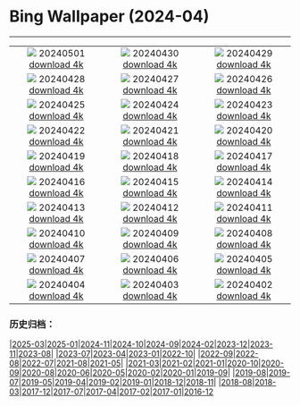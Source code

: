 # Bing Wallpaper (2024-04)
**************
| | | |
| :----: | :----: | :----: |
| ![](https://www.bing.com/th?id=OHR.CheetahRain_EN-CA1487637998_1920x1080.jpg) 20240501 [download 4k](https://www.bing.com/th?id=OHR.CheetahRain_EN-CA1487637998_UHD.jpg) | ![](https://www.bing.com/th?id=OHR.TulouFujian_EN-CA1163338390_1920x1080.jpg) 20240430 [download 4k](https://www.bing.com/th?id=OHR.TulouFujian_EN-CA1163338390_UHD.jpg) | ![](https://www.bing.com/th?id=OHR.GuadalupeTexas_EN-CA8167364190_1920x1080.jpg) 20240429 [download 4k](https://www.bing.com/th?id=OHR.GuadalupeTexas_EN-CA8167364190_UHD.jpg) |
| ![](https://www.bing.com/th?id=OHR.LeucisticHummingbird_EN-CA9003598564_1920x1080.jpg) 20240428 [download 4k](https://www.bing.com/th?id=OHR.LeucisticHummingbird_EN-CA9003598564_UHD.jpg) | ![](https://www.bing.com/th?id=OHR.ValDiFunes_EN-CA4828083931_1920x1080.jpg) 20240427 [download 4k](https://www.bing.com/th?id=OHR.ValDiFunes_EN-CA4828083931_UHD.jpg) | ![](https://www.bing.com/th?id=OHR.PenguinDirections_EN-CA6223375339_1920x1080.jpg) 20240426 [download 4k](https://www.bing.com/th?id=OHR.PenguinDirections_EN-CA6223375339_UHD.jpg) |
| ![](https://www.bing.com/th?id=OHR.TrilliumOntario_EN-CA6497010654_1920x1080.jpg) 20240425 [download 4k](https://www.bing.com/th?id=OHR.TrilliumOntario_EN-CA6497010654_UHD.jpg) | ![](https://www.bing.com/th?id=OHR.TrinityDublin_EN-CA0477262723_1920x1080.jpg) 20240424 [download 4k](https://www.bing.com/th?id=OHR.TrinityDublin_EN-CA0477262723_UHD.jpg) | ![](https://www.bing.com/th?id=OHR.EarthDayTurtle_EN-CA2152023096_1920x1080.jpg) 20240423 [download 4k](https://www.bing.com/th?id=OHR.EarthDayTurtle_EN-CA2152023096_UHD.jpg) |
| ![](https://www.bing.com/th?id=OHR.CadesCove_EN-CA1410633031_1920x1080.jpg) 20240422 [download 4k](https://www.bing.com/th?id=OHR.CadesCove_EN-CA1410633031_UHD.jpg) | ![](https://www.bing.com/th?id=OHR.YellowstoneGeyser_EN-CA9905041975_1920x1080.jpg) 20240421 [download 4k](https://www.bing.com/th?id=OHR.YellowstoneGeyser_EN-CA9905041975_UHD.jpg) | ![](https://www.bing.com/th?id=OHR.OrkneyStones_EN-CA6136487173_1920x1080.jpg) 20240420 [download 4k](https://www.bing.com/th?id=OHR.OrkneyStones_EN-CA6136487173_UHD.jpg) |
| ![](https://www.bing.com/th?id=OHR.AvilaSpain_EN-CA7098844997_1920x1080.jpg) 20240419 [download 4k](https://www.bing.com/th?id=OHR.AvilaSpain_EN-CA7098844997_UHD.jpg) | ![](https://www.bing.com/th?id=OHR.SpringCub_EN-CA6557081564_1920x1080.jpg) 20240418 [download 4k](https://www.bing.com/th?id=OHR.SpringCub_EN-CA6557081564_UHD.jpg) | ![](https://www.bing.com/th?id=OHR.UnionSquareNYC_EN-CA5985691917_1920x1080.jpg) 20240417 [download 4k](https://www.bing.com/th?id=OHR.UnionSquareNYC_EN-CA5985691917_UHD.jpg) |
| ![](https://www.bing.com/th?id=OHR.RedBallBelgium_EN-CA5507673869_1920x1080.jpg) 20240416 [download 4k](https://www.bing.com/th?id=OHR.RedBallBelgium_EN-CA5507673869_UHD.jpg) | ![](https://www.bing.com/th?id=OHR.BowlingBallCali_EN-CA4907440607_1920x1080.jpg) 20240415 [download 4k](https://www.bing.com/th?id=OHR.BowlingBallCali_EN-CA4907440607_UHD.jpg) | ![](https://www.bing.com/th?id=OHR.SakuraDaysJapanFair_EN-CA3687472576_1920x1080.jpg) 20240414 [download 4k](https://www.bing.com/th?id=OHR.SakuraDaysJapanFair_EN-CA3687472576_UHD.jpg) |
| ![](https://www.bing.com/th?id=OHR.SunsetArchesNP_EN-CA3137398130_1920x1080.jpg) 20240413 [download 4k](https://www.bing.com/th?id=OHR.SunsetArchesNP_EN-CA3137398130_UHD.jpg) | ![](https://www.bing.com/th?id=OHR.DragonWaterfall_EN-CA2526860272_1920x1080.jpg) 20240412 [download 4k](https://www.bing.com/th?id=OHR.DragonWaterfall_EN-CA2526860272_UHD.jpg) | ![](https://www.bing.com/th?id=OHR.OwlSiblings_EN-CA1132160372_1920x1080.jpg) 20240411 [download 4k](https://www.bing.com/th?id=OHR.OwlSiblings_EN-CA1132160372_UHD.jpg) |
| ![](https://www.bing.com/th?id=OHR.WhistlerWSSF_EN-CA2290953999_1920x1080.jpg) 20240410 [download 4k](https://www.bing.com/th?id=OHR.WhistlerWSSF_EN-CA2290953999_UHD.jpg) | ![](https://www.bing.com/th?id=OHR.SolarEclipseOregon_EN-CA9605067136_1920x1080.jpg) 20240409 [download 4k](https://www.bing.com/th?id=OHR.SolarEclipseOregon_EN-CA9605067136_UHD.jpg) | ![](https://www.bing.com/th?id=OHR.BeaverDenali_EN-CA6851108390_1920x1080.jpg) 20240408 [download 4k](https://www.bing.com/th?id=OHR.BeaverDenali_EN-CA6851108390_UHD.jpg) |
| ![](https://www.bing.com/th?id=OHR.JapanHimeji_EN-CA9913265473_1920x1080.jpg) 20240407 [download 4k](https://www.bing.com/th?id=OHR.JapanHimeji_EN-CA9913265473_UHD.jpg) | ![](https://www.bing.com/th?id=OHR.BahamasSpace_EN-CA5271585501_1920x1080.jpg) 20240406 [download 4k](https://www.bing.com/th?id=OHR.BahamasSpace_EN-CA5271585501_UHD.jpg) | ![](https://www.bing.com/th?id=OHR.AntelopeBotswana_EN-CA1764175316_1920x1080.jpg) 20240405 [download 4k](https://www.bing.com/th?id=OHR.AntelopeBotswana_EN-CA1764175316_UHD.jpg) |
| ![](https://www.bing.com/th?id=OHR.PacificRimNationalPark_EN-CA1275623465_1920x1080.jpg) 20240404 [download 4k](https://www.bing.com/th?id=OHR.PacificRimNationalPark_EN-CA1275623465_UHD.jpg) | ![](https://www.bing.com/th?id=OHR.JutlandSpring_EN-CA0874464539_1920x1080.jpg) 20240403 [download 4k](https://www.bing.com/th?id=OHR.JutlandSpring_EN-CA0874464539_UHD.jpg) | ![](https://www.bing.com/th?id=OHR.PalazzoFarnese_EN-CA0548986466_1920x1080.jpg) 20240402 [download 4k](https://www.bing.com/th?id=OHR.PalazzoFarnese_EN-CA0548986466_UHD.jpg) |

### 历史归档：

|[2025-03](bing/2025-03/2025-03.md)|[2025-01](bing/2025-01/2025-01.md)|[2024-11](bing/2024-11/2024-11.md)|[2024-10](bing/2024-10/2024-10.md)|[2024-09](bing/2024-09/2024-09.md)|[2024-02](bing/2024-02/2024-02.md)|[2023-12](bing/2023-12/2023-12.md)|[2023-11](bing/2023-11/2023-11.md)|[2023-08](bing/2023-08/2023-08.md)|
|[2023-07](bing/2023-07/2023-07.md)|[2023-04](bing/2023-04/2023-04.md)|[2023-01](bing/2023-01/2023-01.md)|[2022-10](bing/2022-10/2022-10.md)|
|[2022-09](bing/2022-09/2022-09.md)|[2022-08](bing/2022-08/2022-08.md)|[2022-07](bing/2022-07/2022-07.md)|[2021-08](bing/2021-08/2021-08.md)|[2021-05](bing/2021-05/2021-05.md)|
|[2021-03](bing/2021-03/2021-03.md)|[2021-02](bing/2021-02/2021-02.md)|[2021-01](bing/2021-01/2021-01.md)|[2020-10](bing/2020-10/2020-10.md)|[2020-09](bing/2020-09/2020-09.md)|[2020-08](bing/2020-08/2020-08.md)|[2020-06](bing/2020-06/2020-06.md)|[2020-05](bing/2020-05/2020-05.md)|[2020-02](bing/2020-02/2020-02.md)|[2020-01](bing/2020-01/2020-01.md)|[2019-09](bing/2019-09/2019-09.md)|
|[2019-08](bing/2019-08/2019-08.md)|[2019-07](bing/2019-07/2019-07.md)|[2019-05](bing/2019-05/2019-05.md)|[2019-04](bing/2019-04/2019-04.md)|[2019-02](bing/2019-02/2019-02.md)|[2019-01](bing/2019-01/2019-01.md)|[2018-12](bing/2018-12/2018-12.md)|[2018-11](bing/2018-11/2018-11.md)|
|[2018-08](bing/2018-08/2018-08.md)|[2018-03](bing/2018-03/2018-03.md)|[2017-12](bing/2017-12/2017-12.md)|[2017-07](bing/2017-07/2017-07.md)|[2017-04](bing/2017-04/2017-04.md)|[2017-02](bing/2017-02/2017-02.md)|[2017-01](bing/2017-01/2017-01.md)|[2016-12](bing/2016-12/2016-12.md)
